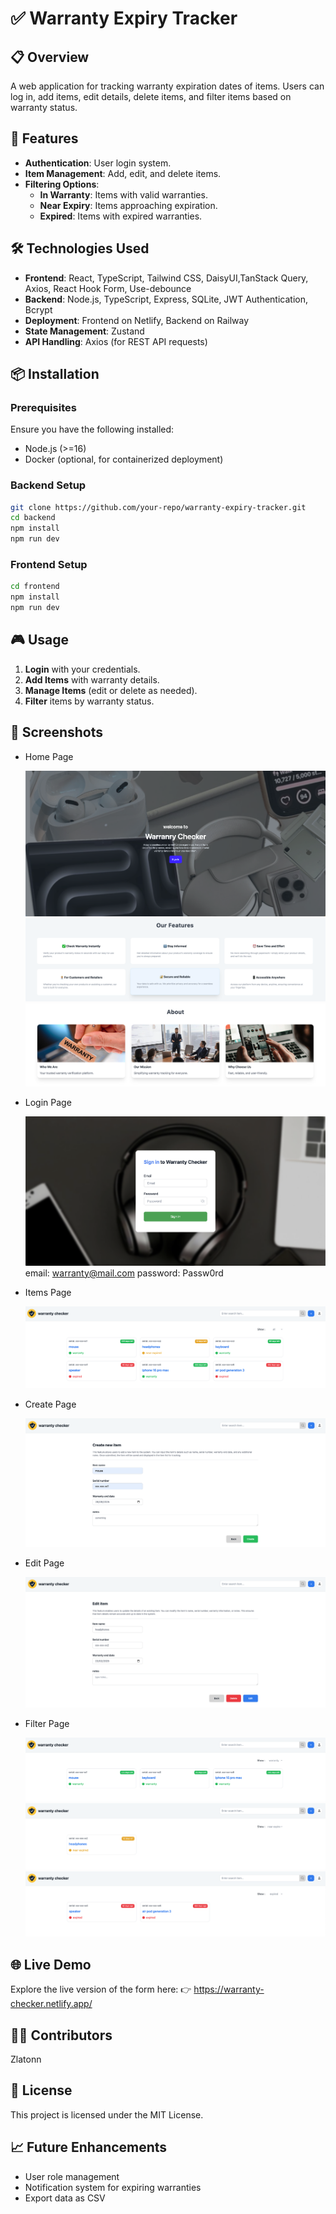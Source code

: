 # ✅ Warranty Expiry Tracker

## 📋 Overview

A web application for tracking warranty expiration dates of items. Users can log in, add items, edit details, delete items, and filter items based on warranty status.

## 🚀 Features

- **Authentication**: User login system.
- **Item Management**: Add, edit, and delete items.
- **Filtering Options**:
  - **In Warranty**: Items with valid warranties.
  - **Near Expiry**: Items approaching expiration.
  - **Expired**: Items with expired warranties.

## 🛠️ Technologies Used

- **Frontend**: React, TypeScript, Tailwind CSS, DaisyUI,TanStack Query, Axios, React Hook Form, Use-debounce
- **Backend**: Node.js, TypeScript, Express, SQLite, JWT Authentication, Bcrypt
- **Deployment**: Frontend on Netlify, Backend on Railway
- **State Management**: Zustand
- **API Handling**: Axios (for REST API requests)

## 📦 Installation

### Prerequisites

Ensure you have the following installed:

- Node.js (>=16)
- Docker (optional, for containerized deployment)

### Backend Setup

```bash
git clone https://github.com/your-repo/warranty-expiry-tracker.git
cd backend
npm install
npm run dev
```

### Frontend Setup

```bash
cd frontend
npm install
npm run dev
```

## 🎮 Usage

1. **Login** with your credentials.
2. **Add Items** with warranty details.
3. **Manage Items** (edit or delete as needed).
4. **Filter** items by warranty status.

## 📸 Screenshots

- Home Page

  ![Home](./frontend/src/assets/home%20page.png)
  ![Our Feature](./frontend/src/assets/our%20feature.png)
  ![About](./frontend/src/assets/about.png)

- Login Page

  ![Login Page](./frontend/src/assets/login%20page.png)
  email: warranty@mail.com
  password: Passw0rd

- Items Page

  ![Items Page](./frontend/src/assets/items%20page.png)

- Create Page

  ![Create Page](./frontend/src/assets/create%20page.png)

- Edit Page

  ![Edit Page](./frontend/src/assets/edit%20page.png)

- Filter Page

  ![Warranty Filter](./frontend/src/assets/warranty%20filter.png)
  ![Near Expire Filter](./frontend/src/assets/near%20expire%20filter.png)
  ![Expired Filter](./frontend/src/assets/expired%20filter.png)

## 🌐 Live Demo

Explore the live version of the form here:
👉 https://warranty-checker.netlify.app/

## 🧑‍💻 Contributors

Zlatonn

## 📜 License

This project is licensed under the MIT License.

## 📈 Future Enhancements

- User role management
- Notification system for expiring warranties
- Export data as CSV
